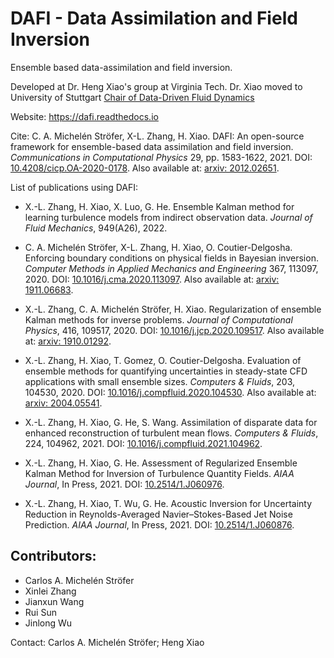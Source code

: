 DAFI - Data Assimilation and Field Inversion
============================================
Ensemble based data-assimilation and field inversion.

Developed at Dr. Heng Xiao's group at Virginia Tech.
Dr. Xiao moved to University of Stuttgart [Chair of Data-Driven Fluid Dynamics](https://www.hengx.org/)

Website: https://dafi.readthedocs.io

Cite: C. A. Michelén Ströfer, X-L. Zhang, H. Xiao. DAFI: An open-source framework for ensemble-based data assimilation and field inversion. *Communications in Computational Physics* 29, pp. 1583-1622, 2021. DOI: [10.4208/cicp.OA-2020-0178](https://doi.org/10.4208/cicp.OA-2020-0178). Also available at: [arxiv: 2012.02651](https://arxiv.org/abs/2012.02651).

List of publications using DAFI:

- X.-L. Zhang, H. Xiao, X. Luo, G. He. Ensemble Kalman method for learning turbulence models from indirect observation data. *Journal of Fluid Mechanics*, 949(A26), 2022.

- C. A. Michelén Ströfer, X-L. Zhang, H. Xiao, O. Coutier-Delgosha. Enforcing boundary conditions on physical fields in Bayesian inversion. *Computer Methods in Applied Mechanics and Engineering* 367, 113097, 2020. DOI: [10.1016/j.cma.2020.113097](https://doi.org/10.1016/j.cma.2020.113097). Also available at: [arxiv: 1911.06683](https://arxiv.org/abs/1911.06683).

- X.-L. Zhang, C. A. Michelén Ströfer, H. Xiao. Regularization of ensemble Kalman methods for inverse problems. *Journal of Computational Physics*, 416, 109517, 2020. DOI: [10.1016/j.jcp.2020.109517](https://doi.org/10.1016/j.jcp.2020.109517). Also available at: [arxiv: 1910.01292](https://arxiv.org/abs/1910.01292).

- X.-L. Zhang, H. Xiao, T. Gomez, O. Coutier-Delgosha. Evaluation of ensemble methods for quantifying uncertainties in steady-state CFD applications with small ensemble sizes. *Computers & Fluids*, 203, 104530, 2020. DOI: [10.1016/j.compfluid.2020.104530](https://doi.org/10.1016/j.compfluid.2020.104530). Also available at: [arxiv: 2004.05541](https://arxiv.org/abs/2004.05541).

- X.-L. Zhang, H. Xiao, G. He, S. Wang. Assimilation of disparate data for enhanced reconstruction of turbulent mean flows. *Computers & Fluids*, 224, 104962, 2021. DOI: [10.1016/j.compfluid.2021.104962](https://doi.org/10.1016/j.compfluid.2021.104962).

- X.-L. Zhang, H. Xiao, G. He. Assessment of Regularized Ensemble Kalman Method for Inversion of Turbulence Quantity Fields. *AIAA Journal*, In Press, 2021. DOI: [10.2514/1.J060976](https://doi.org/10.2514/1.J060976).

- X.-L. Zhang, H. Xiao, T. Wu, G. He. Acoustic Inversion for Uncertainty Reduction in Reynolds-Averaged Navier–Stokes-Based Jet Noise Prediction. *AIAA Journal*, In Press, 2021. DOI: [10.2514/1.J060876](https://doi.org/10.2514/1.J060876).

Contributors:
-------------
* Carlos A. Michelén Ströfer
* Xinlei Zhang
* Jianxun Wang
* Rui Sun
* Jinlong Wu

Contact: Carlos A. Michelén Ströfer; Heng Xiao
